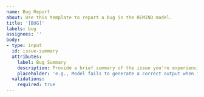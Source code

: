 ```yaml
---
name: Bug Report
about: Use this template to report a bug in the REMIND model.
title: '[BUG]'
labels: bug
assignees: ''
body:
- type: input
  id: issue-summary
  attributes:
    label: Bug Summary
    description: Provide a brief summary of the issue you're experiencing.
    placeholder: 'e.g., Model fails to generate a correct output when input X is provided.'
  validations:
    required: true
---
```

